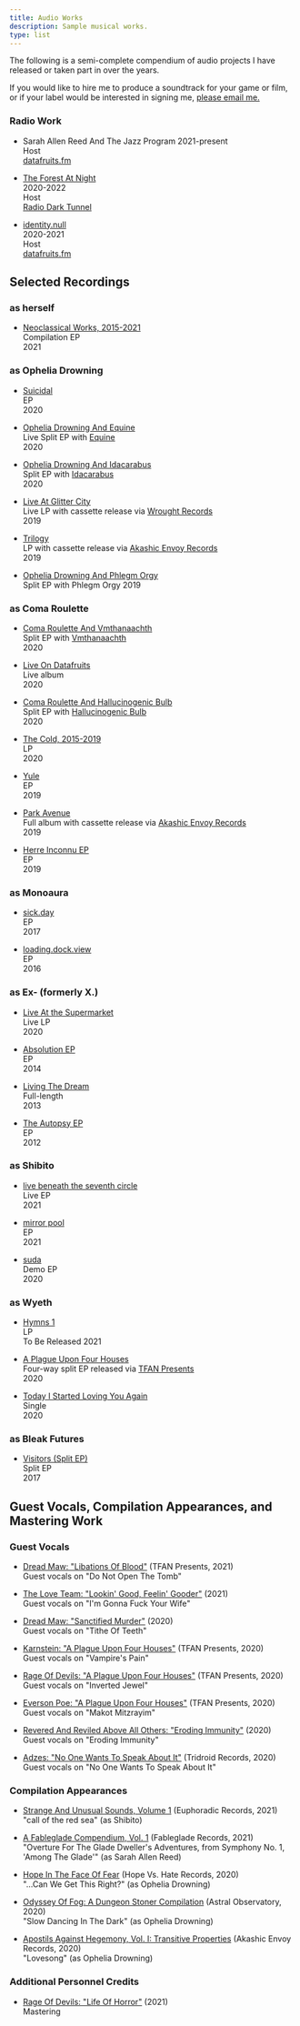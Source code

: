 ```yaml
---
title: Audio Works
description: Sample musical works.
type: list
---
```



The following is a semi-complete compendium of audio projects I have released or taken part in over the years.

If you would like to hire me to produce a soundtrack for your game or film, or if your label would be interested in signing me, [please email me.](mailto:sarah@sarahallenreed.com)

### Radio Work

* Sarah Allen Reed And The Jazz Program
   2021-present   
   Host   
   [datafruits.fm](https://datafruits.fm)

* [The Forest At Night](https://theforestatnight.com)  
   2020-2022   
   Host   
   [Radio Dark Tunnel](https://radio-dark-tunnel.net/)   

* [identity.null](https://www.identitynullradio.com)  
   2020-2021   
   Host   
   [datafruits.fm](https://datafruits.fm)   


## Selected Recordings

### as herself

* [Neoclassical Works, 2015-2021](https://sarahallenreed.bandcamp.com/album/neoclassical-works-2015-2021)   
   Compilation EP   
   2021  

### as Ophelia Drowning

* [Suicidal](https://opheliadrowning.bandcamp.com/album/suicidal-ep)   
   EP   
   2020  

* [Ophelia Drowning And Equine](https://opheliadrowning.bandcamp.com/album/ophelia-drowning-and-equine-split-ep)   
   Live Split EP with [Equine](https://equine.bandcamp.com/)    
   2020   

* [Ophelia Drowning And Idacarabus](https://opheliadrowning.bandcamp.com/album/ophelia-drowning-and-idacarabus-split-ep)   
   Split EP with [Idacarabus](https://idacarabus.bandcamp.com/)    
   2020   

* [Live At Glitter City](https://opheliadrowning.bandcamp.com/album/live-at-glitter-city-2)   
   Live LP with cassette release via [Wrought Records](https://wroughtrecords.bandcamp.com/merch)   
   2019   

* [Trilogy](https://opheliadrowning.bandcamp.com/album/trilogy-the-demos-i-iii)   
   LP with cassette release via [Akashic Envoy Records](https://akashicenvoyrecords.limitedrun.com/products/659293-aer-014-ophelia-drowning-trilogy)   
   2019    

* [Ophelia Drowning And Phlegm Orgy](https://opheliadrowning.bandcamp.com/album/ophelia-drowning-phlegm-orgy-split-ep)   
   Split EP with Phlegm Orgy
   2019   

<!--

* [Pray You, Love, Remember](https://opheliadrowning.bandcamp.com/track/white-his-shroud-as-the-mountain-snow-demo-ep-i)   
   EP   
   2019

* [For Us, And For Our Tragedy](https://opheliadrowning.bandcamp.com/track/white-his-shroud-as-the-mountain-snow-demo-ep-i)   
   EP   
   2019

* [White His Shroud As The Mountain Snow](https://opheliadrowning.bandcamp.com/track/white-his-shroud-as-the-mountain-snow-demo-ep-i)   
   EP   
   2019
-->

### as Coma Roulette

* [Coma Roulette And Vmthanaachth](https://comaroulette.bandcamp.com/album/coma-roulette-vmthanaachth)   
   Split EP with [Vmthanaachth](https://vmthanaachth.bandcamp.com/)    
   2020   

* [Live On Datafruits](https://comaroulette.bandcamp.com/album/live-on-datafruits)   
   Live album   
   2020   

* [Coma Roulette And Hallucinogenic Bulb](https://comaroulette.bandcamp.com/album/coma-roulette-and-hallucinogenic-bulb)   
   Split EP with [Hallucinogenic Bulb](https://hallucinogenicbulb.bandcamp.com/)    
   2020   

* [The Cold, 2015-2019](https://comaroulette.bandcamp.com/album/the-cold-2015-2019)   
   LP   
   2020   

* [Yule](https://comaroulette.bandcamp.com/album/yule-2)   
   EP   
   2019

* [Park Avenue](https://comaroulette.bandcamp.com/album/park-avenue)   
   Full album with cassette release via [Akashic Envoy Records](https://akashicenvoyrecords.limitedrun.com/products/652766-aer-s042-coma-roulette-park-avenue)   
  2019   

* [Herre Inconnu EP](https://comaroulette.bandcamp.com/album/herre-inconnue-ep)   
   EP   
   2019   

<!--
* [Snow](https://sarahallenreed.bandcamp.com/album/snow)  
   EP   
   2017   
-->

### as Monoaura

* [sick.day](https://monoaura.bandcamp.com/album/sick-day)  
   EP   
   2017

* [loading.dock.view](https://monoaura.bandcamp.com/album/loading-dock-view)  
   EP   
   2016

### as Ex- (formerly X.)

* [Live At the Supermarket](https://ex-idm.bandcamp.com/album/live-at-the-supermarket)   
  Live LP   
  2020

* [Absolution EP](https://ex-idm.bandcamp.com/album/absolution-ep-re-issue)   
  EP   
  2014

* [Living The Dream](https://ex-idm.bandcamp.com/album/living-the-dream-re-issue)   
  Full-length   
  2013

* [The Autopsy EP](https://ex-idm.bandcamp.com/album/the-autopsy-ep-re-issue)   
  EP   
  2012  

### as Shibito

* [live beneath the seventh circle](https://shibito.bandcamp.com/album/live-beneath-the-seventh-circle)   
  Live EP   
  2021

* [mirror pool](https://shibito.bandcamp.com/album/mirror-pool)   
  EP  
  2021

* [suda](https://shibito.bandcamp.com/album/suda-demo)   
  Demo EP   
  2020  

### as Wyeth

* [Hymns 1](https://wyeth.bandcamp.com/album/hymns-i)   
  LP  
  To Be Released 2021

* [A Plague Upon Four Houses](https://tfanpresents.bandcamp.com/album/a-plague-upon-four-houses)   
  Four-way split EP released via [TFAN Presents](https://tfanpresents.bandcamp.com/)   
  2020

* [Today I Started Loving You Again](https://wyeth.bandcamp.com/track/today-i-started-loving-you-again-merle-haggard-cover)   
  Single  
  2020


### as Bleak Futures

* [Visitors (Split EP)](https://sarahallenreed.bandcamp.com/album/visitors-split-demo)  
   Split EP   
   2017

## Guest Vocals, Compilation Appearances, and Mastering Work


### Guest Vocals

* [Dread Maw: "Libations Of Blood"](https://reveredandreviledaboveallothers.bandcamp.com/releases) (TFAN Presents, 2021)   
      Guest vocals on "Do Not Open The Tomb"

* [The Love Team: "Lookin' Good, Feelin' Gooder"](https://theloveteam.bandcamp.com/album/lookin-good-feelin-gooder) (2021)   
      Guest vocals on "I'm Gonna Fuck Your Wife"

* [Dread Maw: "Sanctified Murder"](https://dreadmaw.bandcamp.com/releases) (2020)   
      Guest vocals on "Tithe Of Teeth"

* [Karnstein: "A Plague Upon Four Houses"](https://tfanpresents.bandcamp.com/album/a-plague-upon-four-houses) (TFAN Presents, 2020)   
      Guest vocals on "Vampire's Pain"

* [Rage Of Devils: "A Plague Upon Four Houses"](https://tfanpresents.bandcamp.com/album/a-plague-upon-four-houses) (TFAN Presents, 2020)   
      Guest vocals on "Inverted Jewel"

* [Everson Poe: "A Plague Upon Four Houses"](https://tfanpresents.bandcamp.com/album/a-plague-upon-four-houses) (TFAN Presents, 2020)   
      Guest vocals on "Makot Mitzrayim"

* [Revered And Reviled Above All Others: "Eroding Immunity"](https://reveredandreviledaboveallothers.bandcamp.com/releases) (2020)   
      Guest vocals on "Eroding Immunity"

* [Adzes: "No One Wants To Speak About It"](https://tridroid.bandcamp.com/album/no-one-wants-to-speak-about-it) (Tridroid Records, 2020)  
      Guest vocals on "No One Wants To Speak About It"   

### Compilation Appearances

* [Strange And Unusual Sounds, Volume 1](https://euphoriadic.com/sausv1/) (Euphoradic Records, 2021)   
    "call of the red sea" (as Shibito)

* [A Fableglade Compendium, Vol. 1](https://hopeversushaterecords.bandcamp.com/) (Fableglade Records, 2021)   
    "Overture For The Glade Dweller's Adventures, from Symphony No. 1, 'Among The Glade'" (as Sarah Allen Reed)  

* [Hope In The Face Of Fear](https://hopeversushaterecords.bandcamp.com/) (Hope Vs. Hate Records, 2020)   
    "...Can We Get This Right?" (as Ophelia Drowning)   

* [Odyssey Of Fog: A Dungeon Stoner Compilation](https://astralobservatory.bandcamp.com/album/odyssey-of-fog-a-dungeon-stoner-compilation) (Astral Observatory, 2020)  
    "Slow Dancing In The Dark" (as Ophelia Drowning)    

* [Apostils Against Hegemony, Vol. I: Transitive Properties](https://akashicenvoy.bandcamp.com/album/apostils-against-hegemony-vol-i-transitive-properties) (Akashic Envoy Records, 2020)   
    "Lovesong" (as Ophelia Drowning)   

### Additional Personnel Credits

* [Rage Of Devils: "Life Of Horror"](https://rageofdevils.bandcamp.com/album/life-of-horror) (2021)   
    Mastering
